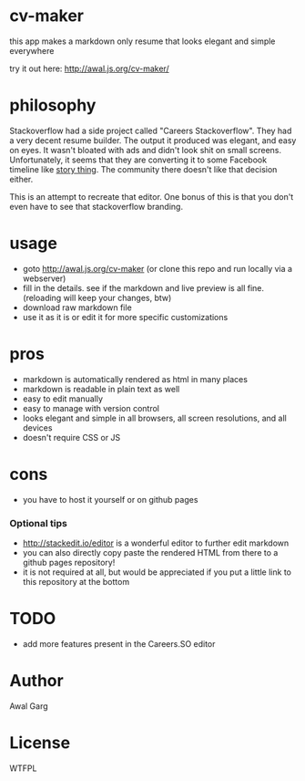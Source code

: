 # cv-maker

this app makes a markdown only resume that looks elegant and simple everywhere

try it out here: http://awal.js.org/cv-maker/

# philosophy

Stackoverflow had a side project called "Careers Stackoverflow". They had a very decent resume builder. The output it produced was elegant, and easy on eyes. It wasn't bloated with ads and didn't look shit on small screens. Unfortunately, it seems that they are converting it to some Facebook timeline like [story thing](http://meta.stackoverflow.com/questions/313960/introducing-the-developer-story). The community there doesn't like that decision either.

This is an attempt to recreate that editor. One bonus of this is that you don't even have to see that stackoverflow branding.

# usage

- goto http://awal.js.org/cv-maker (or clone this repo and run locally via a webserver)
- fill in the details. see if the markdown and live preview is all fine. (reloading will keep your changes, btw)
- download raw markdown file
- use it as it is or edit it for more specific customizations

# pros

- markdown is automatically rendered as html in many places
- markdown is readable in plain text as well
- easy to edit manually
- easy to manage with version control
- looks elegant and simple in all browsers, all screen resolutions, and all devices
- doesn't require CSS or JS

# cons

- you have to host it yourself or on github pages

### Optional tips
- http://stackedit.io/editor is a wonderful editor to further edit markdown
- you can also directly copy paste the rendered HTML from there to a github pages repository!
- it is not required at all, but would be appreciated if you put a little link to this repository at the bottom

# TODO
- add more features present in the Careers.SO editor

# Author
Awal Garg

# License
WTFPL
